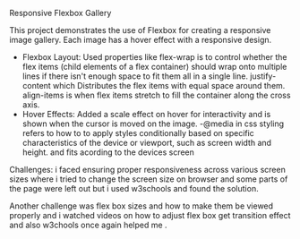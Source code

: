 Responsive Flexbox Gallery

This project demonstrates the use of Flexbox for creating a responsive image gallery. Each image has a hover effect with a responsive design.

- Flexbox Layout: Used properties like flex-wrap is to control whether the flex items (child elements of a flex container) should wrap onto multiple lines if there isn't enough space to fit them all in a single line.
                                       justify-content which Distributes the flex items with equal space around them.
                                       align-items is when flex items stretch to fill the container along the cross axis.
- Hover Effects: Added a scale effect on hover for interactivity and is shown when the cursor is moved on the image.
-@media in css styling refers to how to to apply styles conditionally based on specific characteristics of the device or viewport, such as screen width and height. and fits acording to the devices screen

Challenges:
i faced ensuring proper responsiveness across various screen sizes where i tried to change the screen size on browser and some parts of the page were left out but i used w3schools and found the solution.

Another challenge was flex box sizes and how to make them be viewed properly and i watched videos on how to adjust flex box get transition effect and also w3chools once again helped me .

